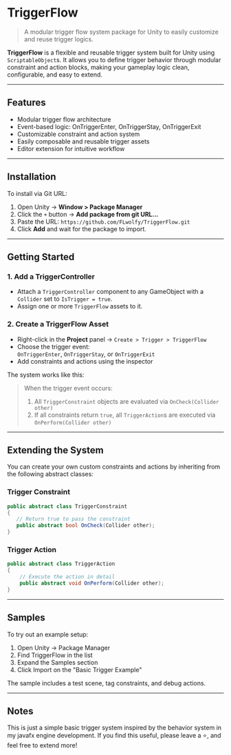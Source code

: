 # TriggerFlow

> A modular trigger flow system package for Unity to easily customize and reuse trigger logics.

**TriggerFlow** is a flexible and reusable trigger system built for Unity using `ScriptableObject`s. It allows you to define trigger behavior through modular constraint and action blocks, making your gameplay logic clean, configurable, and easy to extend.

---

## Features

- Modular trigger flow architecture
- Event-based logic: OnTriggerEnter, OnTriggerStay, OnTriggerExit
- Customizable constraint and action system
- Easily composable and reusable trigger assets
- Editor extension for intuitive workflow

---

## Installation

To install via Git URL:

1. Open Unity → **Window > Package Manager**
2. Click the `+` button → **Add package from git URL...**
3. Paste the URL: `https://github.com/FLwolfy/TriggerFlow.git`
4. Click **Add** and wait for the package to import.

---

## Getting Started

### 1. Add a TriggerController

- Attach a `TriggerController` component to any GameObject with a `Collider` set to `IsTrigger = true`.
- Assign one or more `TriggerFlow` assets to it.

### 2. Create a TriggerFlow Asset

- Right-click in the **Project** panel → `Create > Trigger > TriggerFlow`
- Choose the trigger event:  
`OnTriggerEnter`, `OnTriggerStay`, or `OnTriggerExit`
- Add constraints and actions using the inspector

The system works like this:

> When the trigger event occurs:
> 1. All `TriggerConstraint` objects are evaluated via `OnCheck(Collider other)`
> 2. If all constraints return `true`, all `TriggerAction`s are executed via `OnPerform(Collider other)`

---

## Extending the System

You can create your own custom constraints and actions by inheriting from the following abstract classes:

### Trigger Constraint

```csharp
public abstract class TriggerConstraint
{
   // Return true to pass the constraint
   public abstract bool OnCheck(Collider other);
}
```

### Trigger Action

```csharp
public abstract class TriggerAction
{
    // Execute the action in detail
    public abstract void OnPerform(Collider other);
}
```

---

## Samples

To try out an example setup:

1. Open Unity → Package Manager
2. Find TriggerFlow in the list
3. Expand the Samples section
4. Click Import on the "Basic Trigger Example"

The sample includes a test scene, tag constraints, and debug actions.

---

## Notes

This is just a simple basic trigger system inspired by the behavior system in my javafx engine development. If you find this useful, please leave a ⭐, and feel free to extend more!
